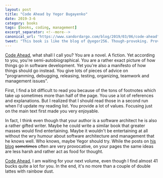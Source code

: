 ```yaml
---
layout: post
title: "Code Ahead by Yegor Bugayenko"
date: 2019-3-6
category: books
tags: [books, coding, management]
excerpt_separator: <!--more-->
canonical_url: "https://www.sandordargo.com/blog/2019/03/06/code-ahead"
tweet: "This book is like the blog of @yegor256. Though-provoking. Provocative. Stimulating. For some, maybe even depressing."
---
```

[Code Ahead](https://amzn.to/2sabi9v), what shall I call you? You are a novel. A fiction. Yet according to you, you're semi-autobiographical. You are a rather exact picture of how things go in software development. Yet you're also a manifesto of how things should go instead. You give lots of pieces of advice on "programming, debugging, releasing, testing, organizing, teamwork and management issues".
<!--more-->

First, I find a bit difficult to read you because of the tons of footnotes which take up sometimes more than half of the page. You use a lot of references and explanations. But I realized that I should read those in a second run when I'd update my reading list. You provide a lot of values. Focusing just on the main text first made you very enjoyable.

In fact, I think even though that your author is a software architect he is also a rather gifted writer. Maybe he could write a similar book that greater masses would find entertaining. Maybe it wouldn't be entertaining at all without the wry humour about software architecture and management that he knows well. Who knows, maybe Yegor should try. While the posts on [his blog](https://www.yegor256.com/) ~~sometimes~~ often are very provocative, on your pages the same ideas are less harsh and rather act as food for thought.

[Code Ahead](https://amzn.to/2sabi9v), I am waiting for your next volume, even though I find almost 41 bucks quite a lot for you. In the end, it's no more than a couple of double lattes with rainbow dust.

